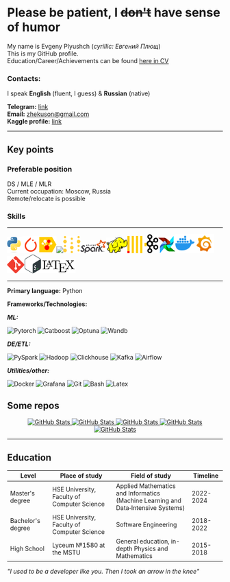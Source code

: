 # Please be patient, I ~~don't~~ have sense of humor
My name is Evgeny Plyushch (_cyrillic: Евгений Плющ_)  
This is my GitHub profile.  
Education/Career/Achievements can be found [here in CV](https://drive.google.com/file/d/1oY-DEJxrwSMvIJPyxY0dVUbGOgz5xsDF/view)

### Contacts:
I speak **English** (fluent, I guess) & **Russian** (native)

**Telegram:** [link](https://t.me/Zhekuson)  
**Email:**  zhekuson@gmail.com    
**Kaggle profile:** [link](https://www.kaggle.com/zhekuson)

---
## Key points
### Preferable position
DS / MLE / MLR  
Current occupation: Moscow, Russia  
Remote/relocate is possible
### Skills

---
<img src="assets/python.svg" width="35"><img src="assets/pytorch.svg" width="40"><img src="assets/catboost.svg" width="40"><img src="assets/optuna.ico" width="40"><img src="assets/wandb.svg" width="40"><img src="assets/apache_spark.svg" width="60"><img src="assets/hadoop.svg" width="50"><img src="assets/clickhouse.svg" width="45"><img src="assets/kafka.svg" width="27"><img src="assets/airflow.svg" width="40"><img src="assets/docker.svg" width="45"><img src="assets/grafana.svg" width="45"><img src="assets/git_icon.svg" width="40"><img src="assets/bash.svg" width="40"><img src="assets/LaTeX_logo.svg" width="80">

---

**Primary language:** Python

[//]: # (**Familiar:**  Golang)

**Frameworks/Technologies:**

**_ML:_**

![Pytorch](https://img.shields.io/badge/Pytorch-fa3812) 
![Catboost](https://img.shields.io/badge/Catboost-fccb00)
![Optuna](https://img.shields.io/badge/Optuna-0a2c75) 
![Wandb](https://img.shields.io/badge/Wandb-191c1e)

_**DE/ETL:**_ 

![PySpark](https://img.shields.io/badge/PySpark-f44f00) 
![Hadoop](https://img.shields.io/badge/Hadoop-efeb03) 
![Clickhouse](https://img.shields.io/badge/Clickhouse-fccb00)
![Kafka](https://img.shields.io/badge/Kafka-ffffff) 
![Airflow](https://img.shields.io/badge/Airflow-35e5f1) 

**_Utilities/other:_**

![Docker](https://img.shields.io/badge/Docker-2060f6) ![Grafana](https://img.shields.io/badge/Grafana-fb7a00)
![Git](https://img.shields.io/badge/Git-fa401e) ![Bash](https://img.shields.io/badge/Bash-22b643) ![Latex](https://img.shields.io/badge/Latex-010101)  


## Some repos 

<div>
  <p align="center">
	<a href="https://github.com/Zhekuson/TabnetResearch">
            <img src="https://github-readme-stats.vercel.app/api/pin/?username=Zhekuson&repo=TabnetResearch&theme=tokyonight" alt="GitHub Stats" />
        </a>
    <a href="https://github.com/Zhekuson/SVDFaces ">
            <img src="https://github-readme-stats.vercel.app/api/pin/?username=Zhekuson&repo=SVDFaces&theme=tokyonight" alt="GitHub Stats" />
        </a>
    <a href="https://github.com/Zhekuson/Analytic-geometry" >
            <img src="https://github-readme-stats.vercel.app/api/pin/?username=Zhekuson&repo=Analytic-geometry&theme=tokyonight" alt="GitHub Stats" />
        </a>
    <a href="https://github.com/Zhekuson/slam" >
            <img src="https://github-readme-stats.vercel.app/api/pin/?username=Zhekuson&repo=slam&theme=tokyonight" alt="GitHub Stats" />
        </a>
    <a href="https://github.com/Zhekuson/codequiz" >
            <img src="https://github-readme-stats.vercel.app/api/pin/?username=Zhekuson&repo=codequiz&theme=tokyonight" alt="GitHub Stats" />
        </a>
  </p>
</div>



---
## Education

| Level             | Place of study                              | Field of study                                                                        | Timeline  |
|-------------------|---------------------------------------------|---------------------------------------------------------------------------------------|-----------|
| Master's degree   | HSE University, Faculty of Computer Science | Applied Mathematics and Informatics<br/>(Machine Learning and Data‐Intensive Systems) | 2022-2024 |
| Bachelor's degree | HSE University, Faculty of Computer Science | Software Engineering                                                                  | 2018-2022 |
| High School       | Lyceum №1580 at the MSTU                    | General education, in-depth Physics and Mathematics                                   | 2015-2018 |

_"I used to be a developer like you. Then I took an arrow in the knee"_

